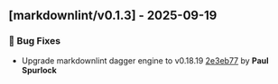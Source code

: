 ## [markdownlint/v0.1.3] - 2025-09-19

### 🐛 Bug Fixes

- Upgrade markdownlint dagger engine to v0.18.19 [2e3eb77](https://github.com/act3-ai/dagger/commit/2e3eb7713af692e89503d044b0828a80d535fa4b) by **Paul Spurlock**


